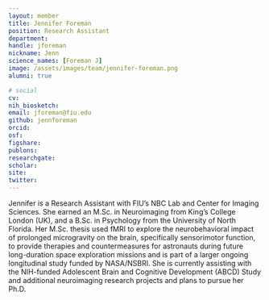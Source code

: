 ```yaml
---
layout: member
title: Jennifer Foreman
position: Research Assistant
department:
handle: jforeman
nickname: Jenn
science_names: [Foreman J]
image: /assets/images/team/jennifer-foreman.png
alumni: true

# social
cv:
nih_biosketch:
email: jforeman@fiu.edu
github: jennforeman
orcid:
osf:
figshare:
publons:
researchgate:
scholar:
site:
twitter:
---
```

Jennifer is a Research Assistant with FIU’s NBC Lab and Center for Imaging Sciences. She earned an M.Sc. in Neuroimaging from King’s College London (UK), and a B.Sc. in Psychology from the University of North Florida. Her M.Sc. thesis used fMRI to explore the neurobehavioral impact of prolonged microgravity on the brain, specifically sensorimotor function, to provide therapies and countermeasures for astronauts during future long-duration space exploration missions and is part of a larger ongoing longitudinal study funded by NASA/NSBRI. She is currently assisting with the NIH-funded Adolescent Brain and Cognitive Development (ABCD) Study and additional neuroimaging research projects and plans to pursue her Ph.D.
